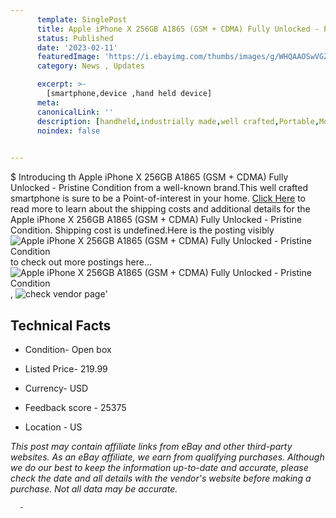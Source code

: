```yaml
---
      template: SinglePost
      title: Apple iPhone X 256GB A1865 (GSM + CDMA) Fully Unlocked - Pristine Condition
      status: Published
      date: '2023-02-11'
      featuredImage: 'https://i.ebayimg.com/thumbs/images/g/WHQAAOSwVGZifsZW/s-l225.jpg'
      category: News , Updates

      excerpt: >-
        [smartphone,device ,hand held device]
      meta:
      canonicalLink: ''
      description: [handheld,industrially made,well crafted,Portable,Mobile,Compact,Convenient,Lightweight,Maneuverable,Man-portable,Miniature,Carriable,Hand-held,Light,Holdable,Transportable,Mobile device,Pocket-sized,On-the-go,Wireless,Cordless,Compact size,Convenient size, smartphone,device ,hand held device]
      noindex: false
      

---
```

$
      Introducing th Apple iPhone X 256GB A1865 (GSM + CDMA) Fully Unlocked - Pristine Condition from a well-known brand.This well crafted smartphone is sure to be a Point-of-interest in your home. [Click Here](https://www.ebay.com/itm/175126445216?hash=item28c6597ca0%3Ag%3AWHQAAOSwVGZifsZW&mkevt=1&mkcid=1&mkrid=711-53200-19255-0&campid=%253CePNCampaignId%253E&customid=%253CreferenceId%253E&toolid=10049) to read more to learn about the shipping costs and additional details for the Apple iPhone X 256GB A1865 (GSM + CDMA) Fully Unlocked - Pristine Condition. Shipping cost is undefined.Here is the posting visibly ![Apple iPhone X 256GB A1865 (GSM + CDMA) Fully Unlocked - Pristine Condition](https://i.ebayimg.com/thumbs/images/g/WHQAAOSwVGZifsZW/s-l225.jpg) to check out more postings here... ![Apple iPhone X 256GB A1865 (GSM + CDMA) Fully Unlocked - Pristine Condition](https://i.ebayimg.com/images/g/WHQAAOSwVGZifsZW/s-l1600.jpg), ![check vendor page](https://origin-galleryplus.ebayimg.com/ws/web/175126445216_2_0_1/225x225.jpg)'

      

 ## Technical Facts 



     
      

 - Condition- Open box 


      

 - Listed Price- 219.99 


      

 - Currency- USD 


      

 - Feedback score - 25375 


      

 - Location - US 


      
      

 *_This post may contain affiliate links from eBay and other third-party websites. As an eBay affiliate, we earn from qualifying purchases. Although we do our best to keep the information up-to-date and accurate, please check the date and all details with the vendor's website before making a purchase. Not all data may be accurate._*




      -
